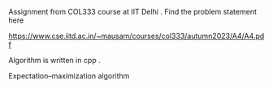 Assignment from COL333 course at IIT Delhi . Find the problem statement here 

https://www.cse.iitd.ac.in/~mausam/courses/col333/autumn2023/A4/A4.pdf

Algorithm is written in cpp . 

Expectation–maximization algorithm
